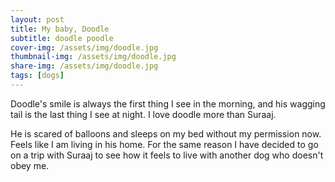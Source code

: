 ```yaml
---
layout: post
title: My baby, Doodle
subtitle: doodle poodle
cover-img: /assets/img/doodle.jpg
thumbnail-img: /assets/img/doodle.jpg
share-img: /assets/img/doodle.jpg
tags: [dogs]
---
```


Doodle's smile is always the first thing I see in the morning, and his wagging tail is the last thing I see at night. I love doodle more than Suraaj.

He is scared of balloons and sleeps on my bed without my permission now. Feels like I am living in his home. For the same reason I have decided to go on a trip with Suraaj to see how it feels to live with another dog who doesn't obey me.
